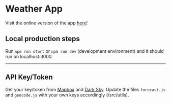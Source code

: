 # Weather App

Visit the online version of the app [here](https://tmd-weather-app.herokuapp.com)!

## Local production steps
Run `npm run start` or `npm run dev` (development environment) and it should run on localhost:3000.

---

## API Key/Token
Get your key/token from [Mapbox](https://www.mapbox.com) and [Dark Sky](https://darksky.net/dev).
Update the files `forecast.js` and `geocode.js` with your own keys accordingly (/src/utils).
